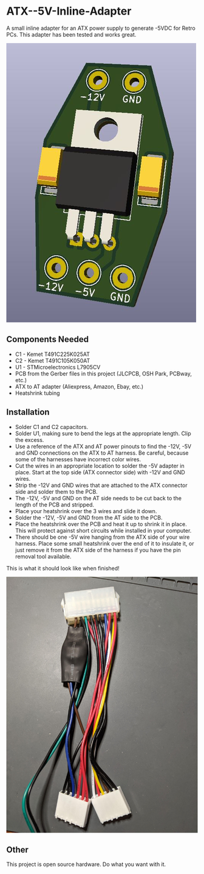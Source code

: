 # ATX--5V-Inline-Adapter
A small inline adapter for an ATX power supply to generate -5VDC for Retro PCs. This adapter has been tested and works great.

![pcb](front.JPG)

## Components Needed
* C1 - Kemet T491C225K025AT
* C2 - Kemet T491C105K050AT
* U1 - STMicroelectronics L7905CV
* PCB from the Gerber files in this project (JLCPCB, OSH Park, PCBway, etc.)
* ATX to AT adapter (Aliexpress, Amazon, Ebay, etc.)
* Heatshrink tubing

## Installation
* Solder C1 and C2 capacitors.
* Solder U1, making sure to bend the legs at the appropriate length. Clip the excess.
* Use a reference of the ATX and AT power pinouts to find the -12V, -5V and GND connections on the ATX to AT harness. Be careful, because some of the harnesses have incorrect color wires.
* Cut the wires in an appropriate location to solder the -5V adapter in place. Start at the top side (ATX connector side) with -12V and GND wires.
* Strip the -12V and GND wires that are attached to the ATX connector side and solder them to the PCB.
* The -12V, -5V and GND on the AT side needs to be cut back to the length of the PCB and stripped.
* Place your heatshrink over the 3 wires and slide it down.
* Solder the -12V, -5V and GND from the AT side to the PCB.
* Place the heatshrink over the PCB and heat it up to shrink it in place. This will protect against short circuits while installed in your computer.
* There should be one -5V wire hanging from the ATX side of your wire harness. Place some small heatshrink over the end of it to insulate it, or just remove it from the ATX side of the harness if you have the pin removal tool available.

This is what it should look like when finished!

![installed](installed.jpg)

## Other
This project is open source hardware. Do what you want with it.
